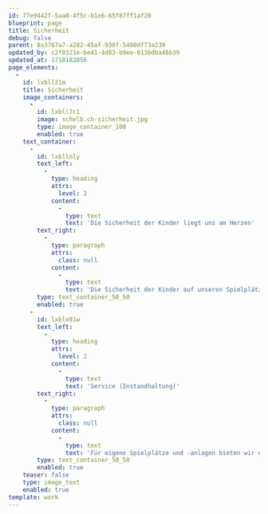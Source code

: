 ```yaml
---
id: 77e9442f-5aa0-4f5c-b1e6-65f87ff1af20
blueprint: page
title: Sicherheit
debug: false
parent: 8a3767a7-a282-45af-930f-5400df73a239
updated_by: c2f8321e-be41-4d83-b9ee-8136dba46b39
updated_at: 1718182856
page_elements:
  -
    id: lxbll21m
    title: Sicherheit
    image_containers:
      -
        id: lxbll7c1
        image: schelb.ch-sicherheit.jpg
        type: image_container_100
        enabled: true
    text_container:
      -
        id: lxbllnly
        text_left:
          -
            type: heading
            attrs:
              level: 2
            content:
              -
                type: text
                text: 'Die Sicherheit der Kinder liegt uns am Herzen'
        text_right:
          -
            type: paragraph
            attrs:
              class: null
            content:
              -
                type: text
                text: 'Die Sicherheit der Kinder auf unseren Spielplätzen liegt uns sehr am Herzen, die Einhaltung der aktuellen Normen EN 1176/1177 ist  selbstverständlich und wird schriftlich bestätigt. Unsere geprüften Mitarbeiter*innen verfügen über ein Zertifikat als «Qualifizierte Spielplatzfachkraft» und pflegen einen regelmässigen Austausch mit den zuständigen Experten und mit Chef-Sicherheitsdelegierten der bfu und des Swiss Safety Centers. Für grössere Projekte arbeiten wir mit einer externen Zertifizierungsstelle zusammen, welche die Spielanlagen nochmals kontrolliert und abnimmt.'
        type: text_container_50_50
        enabled: true
      -
        id: lxblo91w
        text_left:
          -
            type: heading
            attrs:
              level: 2
            content:
              -
                type: text
                text: 'Service (Instandhaltung)'
        text_right:
          -
            type: paragraph
            attrs:
              class: null
            content:
              -
                type: text
                text: 'Für eigene Spielplätze und -anlagen bieten wir eine jährliche Basisinspektion nach EN 1176 an. Diese visuelle Kontrolle vor Ort beinhaltet das Erkennen von sicherheitsrelevanten Abnutzungen der Spielgeräte. In einem ausführlichen Zustandsbericht werden auch Massnahmen und Lösungsansätze zusammengefasst.'
        type: text_container_50_50
        enabled: true
    teaser: false
    type: image_text
    enabled: true
template: work
---
```

